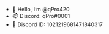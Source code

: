 - 👋 Hello, I’m @qPro420 
- 📫 Discord: qPro#0001
- 📝 Discord ID: 1021219681471840317

<!---
qPro420/qPro420 is a ✨ special ✨ repository because its `README.md` (this file) appears on your GitHub profile.
You can click the Preview link to take a look at your changes.
--->
